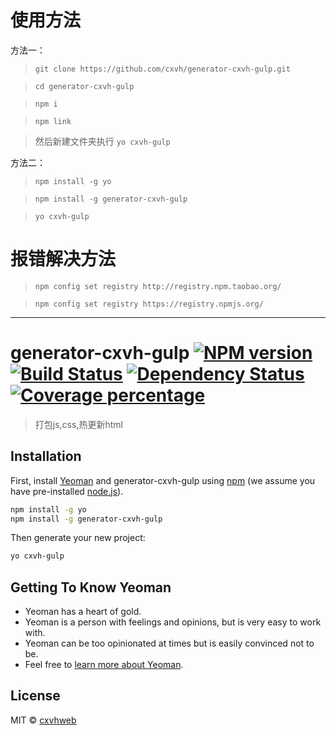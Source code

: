 # 使用方法
方法一：
> `git clone https://github.com/cxvh/generator-cxvh-gulp.git`

> `cd generator-cxvh-gulp`

> `npm i`

> `npm link`

> 然后新建文件夹执行 `yo cxvh-gulp`

方法二：

> `npm install -g yo`

> `npm install -g generator-cxvh-gulp`

> `yo cxvh-gulp`

# 报错解决方法

> `npm config set registry http://registry.npm.taobao.org/`

> `npm config set registry https://registry.npmjs.org/`

---

# generator-cxvh-gulp [![NPM version][npm-image]][npm-url] [![Build Status][travis-image]][travis-url] [![Dependency Status][daviddm-image]][daviddm-url] [![Coverage percentage][coveralls-image]][coveralls-url]
> 打包js,css,热更新html

## Installation

First, install [Yeoman](http://yeoman.io) and generator-cxvh-gulp using [npm](https://www.npmjs.com/) (we assume you have pre-installed [node.js](https://nodejs.org/)).

```bash
npm install -g yo
npm install -g generator-cxvh-gulp
```

Then generate your new project:

```bash
yo cxvh-gulp
```

## Getting To Know Yeoman

 * Yeoman has a heart of gold.
 * Yeoman is a person with feelings and opinions, but is very easy to work with.
 * Yeoman can be too opinionated at times but is easily convinced not to be.
 * Feel free to [learn more about Yeoman](http://yeoman.io/).

## License

MIT © [cxvhweb](https://github.com/cxvh)


[npm-image]: https://badge.fury.io/js/generator-cxvh-gulp.svg
[npm-url]: https://npmjs.org/package/generator-cxvh-gulp
[travis-image]: https://travis-ci.com/cxvh/generator-cxvh-gulp.svg?branch=master
[travis-url]: https://travis-ci.com/cxvh/generator-cxvh-gulp
[daviddm-image]: https://david-dm.org/cxvh/generator-cxvh-gulp.svg?theme=shields.io
[daviddm-url]: https://david-dm.org/cxvh/generator-cxvh-gulp
[coveralls-image]: https://coveralls.io/repos/cxvh/generator-cxvh-gulp/badge.svg
[coveralls-url]: https://coveralls.io/r/cxvh/generator-cxvh-gulp

